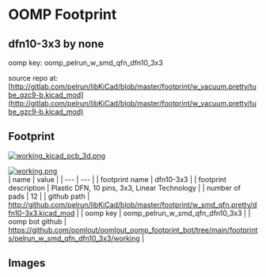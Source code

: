 # OOMP Footprint  
## dfn10-3x3  by none  
  
oomp key: oomp_pelrun_w_smd_qfn_dfn10_3x3  
  
source repo at: [http://gitlab.com/pelrun/libKiCad/blob/master/footprint/w_vacuum.pretty/tube_gzc9-b.kicad_mod](http://gitlab.com/pelrun/libKiCad/blob/master/footprint/w_vacuum.pretty/tube_gzc9-b.kicad_mod)  
## Footprint  
  
[![working_kicad_pcb_3d.png](working_kicad_pcb_3d_600.png)](working_kicad_pcb_3d.png)  
  
[![working.png](working_600.png)](working.png)  
| name | value | 
| --- | --- | 
| footprint name | dfn10-3x3 | 
| footprint description | Plastic DFN, 10 pins, 3x3, Linear Technology | 
| number of pads | 12 | 
| github path | http://github.com/pelrun/libKiCad/blob/master/footprint/w_smd_qfn.pretty/dfn10-3x3.kicad_mod | 
| oomp key | oomp_pelrun_w_smd_qfn_dfn10_3x3 | 
| oomp bot github | https://github.com/oomlout/oomlout_oomp_footprint_bot/tree/main/footprints/pelrun_w_smd_qfn_dfn10_3x3/working | 
## Images  
